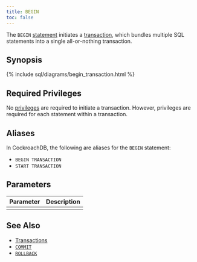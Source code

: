 ```yaml
---
title: BEGIN
toc: false
---
```


The `BEGIN` [statement](sql-statements.html) initiates a [transaction](transactions.html), which bundles multiple SQL statements into a single all-or-nothing transaction. 

<div id="toc"></div>

## Synopsis

{% include sql/diagrams/begin_transaction.html %}

## Required Privileges

No [privileges](privileges.html) are required to initiate a transaction. However, privileges are required for each statement within a transaction.

## Aliases

In CockroachDB, the following are aliases for the `BEGIN` statement:

- `BEGIN TRANSACTION` 
- `START TRANSACTION` 

## Parameters

| Parameter | Description |
|-----------|-------------|
|  |  |

## See Also

- [Transactions](transactions.html)
- [`COMMIT`](commit-transaction.html)
- [`ROLLBACK`](rollback-transaction.html)
